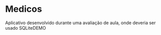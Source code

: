 # Medicos

Aplicativo desenvolvido durante uma avaliação de aula, onde deveria ser usado SQLiteDEMO 
